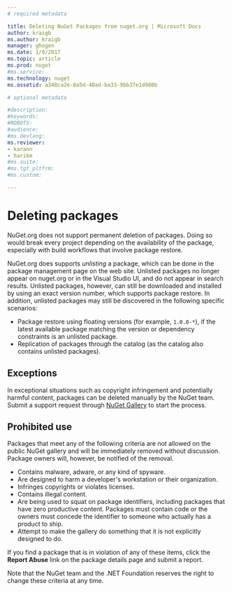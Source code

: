 ```yaml
---
# required metadata

title: Deleting NuGet Packages from nuget.org | Microsoft Docs
author: kraigb
ms.author: kraigb
manager: ghogen
ms.date: 1/9/2017
ms.topic: article
ms.prod: nuget
#ms.service:
ms.technology: nuget
ms.assetid: a348ca2e-0a5d-40ad-ba33-9bb37e1d980b

# optional metadata

#description:
#keywords:
#ROBOTS:
#audience:
#ms.devlang:
ms.reviewer:
- karann
- harikm
#ms.suite:
#ms.tgt_pltfrm:
#ms.custom:

---
```

# Deleting packages

NuGet.org does not support permanent deletion of packages. Doing so would break every project depending on the availability of the package, especially with build workflows that involve package restore.

NuGet.org does supports *unlisting* a package, which can be done in the package management page on the web site. Unlisted packages no longer appear on nuget.org or in the Visual Studio UI, and do not appear in search results. Unlisted packages, however, can still be downloaded and installed by using an exact version number, which supports package restore. In addition, unlisted packages may still be discovered in the following specific scenarios:

- Package restore using floating versions (for example, `1.0.0-*`), if the latest available package matching the version or dependency constraints is an unlisted package.
- Replication of packages through the catalog (as the catalog also contains unlisted packages).

## Exceptions

In exceptional situations such as copyright infringement and potentially harmful content, packages can be deleted manually by the NuGet team. Submit a support request through [NuGet Gallery](http://www.nuget.org) to start the process.

## Prohibited use

Packages that meet any of the following criteria are not allowed on the public NuGet gallery and will be immediately removed without discussion. Package owners will, however, be notified of the removal.

- Contains malware, adware, or any kind of spyware.
- Are designed to harm a developer's workstation or their organization.
- Infringes copyrights or violates licenses.
- Contains illegal content.
- Are being used to squat on package identifiers, including packages that have zero productive content. Packages must contain code or the owners must concede the identifier to someone who actually has a product to ship.
- Attempt to make the gallery do something that it is not explicitly designed to do.

If you find a package that is in violation of any of these items, click the **Report Abuse** link on the package details page and submit a report.

Note that the NuGet team and the .NET Foundation reserves the right to change these criteria at any time.
